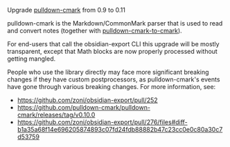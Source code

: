Upgrade [pulldown-cmark](https://crates.io/crates/pulldown-cmark) from 0.9 to 0.11

pulldown-cmark is the Markdown/CommonMark parser that is used to read and convert notes (together with [pulldown-cmark-to-cmark](https://crates.io/crates/pulldown-cmark-to-cmark)).

For end-users that call the obsidian-export CLI this upgrade will be mostly transparent, except that Math blocks are now properly processed without getting mangled.

People who use the library directly may face more significant breaking changes if they have custom postprocessors, as pulldown-cmark's events have gone through various breaking changes.
For more information, see:

- <https://github.com/zoni/obsidian-export/pull/252>
- <https://github.com/pulldown-cmark/pulldown-cmark/releases/tag/v0.10.0>
- <https://github.com/zoni/obsidian-export/pull/276/files#diff-b1a35a68f14e696205874893c07fd24fdb88882b47c23cc0e0c80a30c7d53759>
